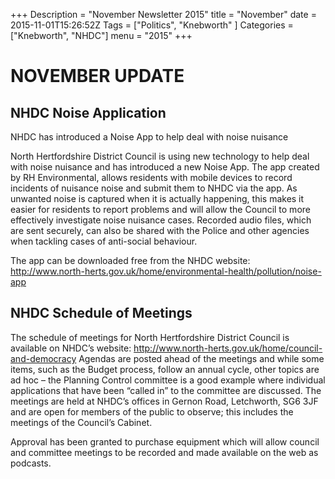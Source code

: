 +++
Description = "November Newsletter 2015"
title = "November"
date = 2015-11-01T15:26:52Z
Tags = ["Politics", "Knebworth" ]
Categories = ["Knebworth", "NHDC"]
menu = "2015"
+++

# **NOVEMBER UPDATE**

## NHDC Noise Application

NHDC has introduced a Noise App to help deal with noise nuisance

North Hertfordshire District Council is using new technology to help deal with noise nuisance and has introduced a new Noise App. The app created by RH Environmental, allows residents with mobile devices to record incidents of nuisance noise and submit them to NHDC via the app. As unwanted noise is captured when it is actually happening, this makes it easier for residents to report problems and will allow the Council to more effectively investigate noise nuisance cases. Recorded audio files, which are sent securely, can also be shared with the Police and other agencies when tackling cases of anti-social behaviour.

The app can be downloaded free from the NHDC website: <http://www.north-herts.gov.uk/home/environmental-health/pollution/noise-app>

## NHDC Schedule of Meetings

The schedule of meetings for North Hertfordshire District Council is available on NHDC’s website: <http://www.north-herts.gov.uk/home/council-and-democracy> Agendas are posted ahead of the meetings and while some items, such as the Budget process, follow an annual cycle, other topics are ad hoc – the Planning Control committee is a good example where individual applications that have been “called in” to the committee are discussed. The meetings are held at NHDC’s offices in Gernon Road, Letchworth, SG6 3JF and are open for members of the public to observe; this includes the meetings of the Council’s Cabinet.

Approval has been granted to purchase equipment which will allow council and committee meetings to be recorded and made available on the web as podcasts.
